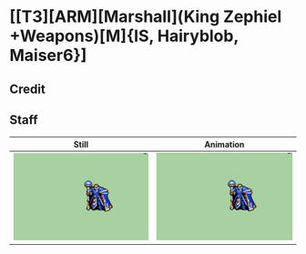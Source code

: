 # [\[T3\]\[ARM\]\[Marshall\]\(King Zephiel +Weapons\)\[M\]{IS, Hairyblob, Maiser6}]

## Credit


	
## Staff

| Still | Animation |
| :---: | :-------: |
| ![Staff still](./Staff_000.png) | ![Staff animation](./Staff.gif) |
